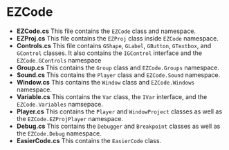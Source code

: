 # EZCode
 - **EZCode.cs** This file contains the `EZCode` class and namespace.
 - **EZProj.cs** This file contains the `EZProj` class inside `EZCode` namespace.
 - **Controls.cs** This file contains `GShape`, `GLabel`, `GButton`, `GTextbox`, and `GControl` classes. It also contains the `IGControl` interface and the `EZCode.GControls` namespace
 - **Group.cs** This contains the `Group` class and `EZCode.Groups` namespace.
 - **Sound.cs** This contains the `Player` class and `EZCode.Sound` namespace.
 - **Window.cs** This contains the `Window` class and `EZCode.Windows` namespace.
 - **Variable.cs** This contains the `Var` class, the `IVar` interface, and the `EZCode.Variables` namsepace.
 - **Player.cs** This contains the `Player` and `WindowProject` classes as well as the `EZCode.EZProjPlayer` namespace.
 - **Debug.cs** This contains the `Debugger` and `Breakpoint` classes as well as the `EZCode.Debug` namespace.
 - **EasierCode.cs** This contains the `EasierCode` class.
